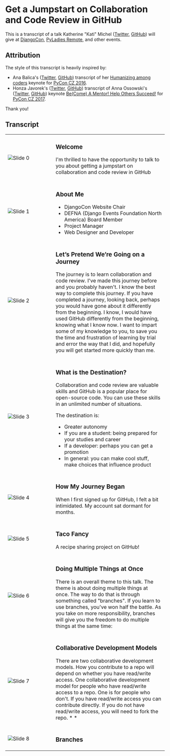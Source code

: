 # Get a Jumpstart on Collaboration and Code Review in GitHub

This is a transcript of a talk Katherine "Kati" Michel ([Twitter](https://twitter.com/KatiMichel), [GitHub](https://github.com/KatherineMichel)) will give at [DjangoCon](https://2017.djangocon.us), [PyLadies Remote](http://remote.pyladies.com), and other events.

<!--
* [Original slide deck]()
* [Video recording]()
-->

## Attribution

The style of this transcript is heavily inspired by:

* Ana Balica's ([Twitter](https://twitter.com/anabalica), [GitHub](https://github.com/ana-balica)) transcript of her [Humanizing among coders](https://ana-balica.github.io/2017/05/28/humanizing-among-coders/) keynote for [PyCon CZ 2016](https://cz.pycon.org/2016/). 
* Honza Javorek's ([Twitter](https://twitter.com/honzajavorek), [GitHub](https://github.com/honzajavorek)) transcript of Anna Ossowski's ([Twitter](https://twitter.com/OssAnna16), [GitHub](https://github.com/OssAnna16)) keynote [Be(Come) A Mentor! Help Others Succeed!](https://github.com/honzajavorek/become-mentor) for [PyCon CZ 2017](https://cz.pycon.org/2017/). 

Thank you!

## Transcript

<table>


<tr><td width="30%">

![Slide 0]()

</td><td>

### Welcome 

I'm thrilled to have the opportunity to talk to you about getting a jumpstart on collaboration and code review in GitHub

</td></tr>


<tr><td width="30%">

![Slide 1]()

</td><td>

### About Me 

* DjangoCon Website Chair
* DEFNA (Django Events Foundation North America) Board Member
* Project Manager
* Web Designer and Developer

</td></tr>


<tr><td width="30%">

![Slide 2]()

</td><td>

### Let’s Pretend We’re Going on a Journey

The journey is to learn collaboration and code review. I've made this journey before and you probably haven't. I know the best way to complete this journey. If you have completed a journey, looking back, perhaps you would have gone about it differently from the beginning. I know, I would have used GitHub differently from the beginning, knowing what I know now. I want to impart some of my knowledge to you, to save you the time and frustration of learning by trial and error the way that I did, and hopefully you will get started more quickly than me.

</td></tr>


<tr><td width="30%">

![Slide 3]()

</td><td>

### What is the Destination?

Collaboration and code review are valuable skills and GitHub is a popular place for open-source code. You can use these skills in an unlimited number of situations.  

The destination is:
* Greater autonomy
* If you are a student: being prepared for your studies and career
* If a developer: perhaps you can get a promotion
* In general: you can make cool stuff, make choices that influence product

</td></tr>


<tr><td width="30%">

![Slide 4]()

</td><td>

### How My Journey Began

When I first signed up for GitHub, I felt a bit intimidated. My account sat dormant for months.

</td></tr>


<tr><td width="30%">

![Slide 5]()

</td><td>

### Taco Fancy

A recipe sharing project on GitHub!

</td></tr>


<tr><td width="30%">

![Slide 6]()

</td><td>

### Doing Multiple Things at Once

There is an overall theme to this talk. The theme is about doing multiple things at once. The way to do that is through something called "branches". If you learn to use branches, you've won half the battle. As you take on more responsibility, branches will give you the freedom to do multiple things at the same time:

</td></tr>


<tr><td width="30%">

![Slide 7]()

</td><td>

### Collaborative Development Models

There are two collaborative development models. How you contribute to a repo will depend on whether you have read/write access. One collaborative development model for people who have read/write access to a repo. One is for people who don't. If you have read/write access you can contribute directly. If you do not have read/write access, you will need to fork the repo. 
* 
* 

</td></tr>


<tr><td width="30%">

![Slide 8]()

</td><td>

### Branches

</td></tr>


</table>
